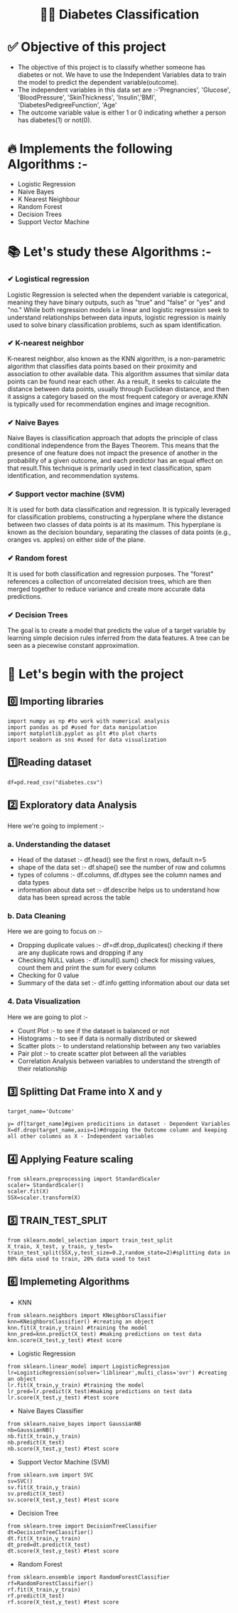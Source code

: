 <h1 align="center"> 👩‍⚕️ Diabetes Classification </h1>

 # ✅ Objective of this project
- The objective of this project is to classify whether someone has diabetes or not. We have to use the Independent Variables data to train the model to predict the dependent variable(outcome). 
- The independent variables in this data set are :-'Pregnancies', 'Glucose', 'BloodPressure', 'SkinThickness', 'Insulin','BMI', 'DiabetesPedigreeFunction', 'Age'
- The outcome variable value is either 1 or 0 indicating whether a person has diabetes(1) or not(0).

# 🔥 Implements the following Algorithms :- 
- Logistic Regression
- Naive Bayes
- K Nearest Neighbour
- Random Forest
- Decision Trees
- Support Vector Machine

# 📚 Let's study these Algorithms :-

### ✔ Logistical regression
Logistic Regression is selected when the dependent variable is categorical, meaning they have binary outputs, such as "true" and "false" or "yes" and "no." While both regression models i.e linear and logistic regression seek to understand relationships between data inputs, logistic regression is mainly used to solve binary classification problems, such as spam identification. 

### ✔ K-nearest neighbor
K-nearest neighbor, also known as the KNN algorithm, is a non-parametric algorithm that classifies data points based on their proximity and association to other available data. This algorithm assumes that similar data points can be found near each other. As a result, it seeks to calculate the distance between data points, usually through Euclidean distance, and then it assigns a category based on the most frequent category or average.KNN is typically used for recommendation engines and image recognition.

### ✔ Naive Bayes
Naive Bayes is classification approach that adopts the principle of class conditional independence from the Bayes Theorem. This means that the presence of one feature does not impact the presence of another in the probability of a given outcome, and each predictor has an equal effect on that result.This technique is primarily used in text classification, spam identification, and recommendation systems.

### ✔ Support vector machine (SVM)
It is used for both data classification and regression. It is typically leveraged for classification problems, constructing a hyperplane where the distance between two classes of data points is at its maximum. This hyperplane is known as the decision boundary, separating the classes of data points (e.g., oranges vs. apples) on either side of the plane.

### ✔ Random forest
It is used for both classification and regression purposes. The "forest" references a collection of uncorrelated decision trees, which are then merged together to reduce variance and create more accurate data predictions.

### ✔ Decision Trees
The goal is to create a model that predicts the value of a target variable by learning simple decision rules inferred from the data features. A tree can be seen as a piecewise constant approximation.

# 🎉 Let's begin with the project

## 0️⃣ Importing libraries
```
import numpy as np #to work with numerical analysis
import pandas as pd #used for data manipulation
import matplotlib.pyplot as plt #to plot charts
import seaborn as sns #used for data visualization
```
## 1️⃣Reading dataset
```
df=pd.read_csv("diabetes.csv")
```

## 2️⃣ Exploratory data Analysis

Here we're going to implement :-

### a. Understanding the dataset
- Head of the dataset :- df.head() see the first n rows, default n=5
- shape of the data set :- df.shape() see the number of row and columns
- types of columns :- df.columns, df.dtypes see the column names and data types
- information about data set :- df.describe helps us to understand how data has been spread across the table

### b. Data Cleaning
Here we are going to focus on :-
- Dropping duplicate values :- df=df.drop_duplicates() checking if there are any duplicate rows and dropping if any
- Checking NULL values :- df.isnull().sum() check for missing values, count them and print the sum for every column
- Checking for 0 value 
- Summary of the data set :- df.info getting information about our data set

### 4. Data Visualization
Here we are going to plot :-
- Count Plot :- to see if the dataset is balanced or not
- Histograms :-  to see if data is normally distributed or skewed
- Scatter plots :-  to understand relationship between any two variables
- Pair plot :-  to create scatter plot between all the variables
- Correlation Analysis between variables to understand the strength of their relationship

## 3️⃣ Splitting Dat Frame into X and y
```
target_name='Outcome'

y= df[target_name]#given predicitions in dataset - Dependent Variables
X=df.drop(target_name,axis=1)#dropping the Outcome column and keeping all other columns as X - Independent variables
```

## 4️⃣ Applying Feature scaling
```
from sklearn.preprocessing import StandardScaler
scaler= StandardScaler()
scaler.fit(X)
SSX=scaler.transform(X)
```

## 5️⃣ TRAIN_TEST_SPLIT
```
from sklearn.model_selection import train_test_split
X_train, X_test, y_train, y_test= train_test_split(SSX,y,test_size=0.2,random_state=2)#splitting data in 80% data used to train, 20% data used to test
```

## 6️⃣ Implemeting Algorithms
- KNN 
```
from sklearn.neighbors import KNeighborsClassifier
knn=KNeighborsClassifier() #creating an object
knn.fit(X_train,y_train) #training the model
knn_pred=knn.predict(X_test) #making predictions on test data
knn.score(X_test,y_test) #test score

```
- Logistic Regression
```
from sklearn.linear_model import LogisticRegression
lr=LogisticRegression(solver='liblinear',multi_class='ovr') #creating an object
lr.fit(X_train,y_train) #training the model
lr_pred=lr.predict(X_test)#making predictions on test data
lr.score(X_test,y_test) #test score

```
-  Naive Bayes Classifier
```
from sklearn.naive_bayes import GaussianNB
nb=GaussianNB()
nb.fit(X_train,y_train)
nb.predict(X_test)
nb.score(X_test,y_test) #test score
```
- Support Vector Machine (SVM)
```
from sklearn.svm import SVC
sv=SVC()
sv.fit(X_train,y_train)
sv.predict(X_test)
sv.score(X_test,y_test) #test score
```
- Decision Tree
```
from sklearn.tree import DecisionTreeClassifier
dt=DecisionTreeClassifier()
dt.fit(X_train,y_train)
dt_pred=dt.predict(X_test)
dt.score(X_test,y_test) #test score
```
- Random Forest
```
from sklearn.ensemble import RandomForestClassifier
rf=RandomForestClassifier()
rf.fit(X_train,y_train)
rf.predict(X_test)
rf.score(X_test,y_test) #test score
```
